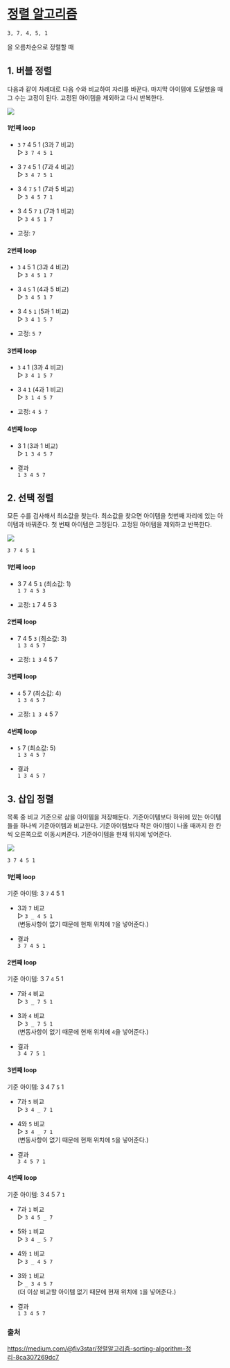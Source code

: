 # [정렬 알고리즘](https://www.acmicpc.net/step/9)

```
3, 7, 4, 5, 1
```
 을 오름차순으로 정렬할 때

## 1. 버블 정렬
다음과 같이 차례대로 다음 수와 비교하여 자리를 바꾼다. 마지막 아이템에 도달했을 때 그 수는 고정이 된다. 고정된 아이템을 제외하고 다시 반복한다.

![](https://cdn-images-1.medium.com/max/800/1*ZQmdM7My9QIhvxj98hrweg.gif)

#### 1번째 loop
* `3` `7` 4 5 1 (3과 7 비교)  
▷ `3 7 4 5 1`  

* 3 `7` `4` 5 1 (7과 4 비교)  
▷ `3 4 7 5 1`  

* 3 4 `7` `5` 1 (7과 5 비교)  
▷ `3 4 5 7 1`  

* 3 4 5 `7` `1` (7과 1 비교)  
▷ `3 4 5 1 7`  

* 고정: `7`

#### 2번째 loop
* `3` `4` 5 1 (3과 4 비교)  
▷ `3 4 5 1 7`  

* 3 `4` `5` 1 (4과 5 비교)  
▷ `3 4 5 1 7`  

* 3 4 `5` `1` (5과 1 비교)  
▷ `3 4 1 5 7`  

* 고정: `5 7`

#### 3번째 loop
* `3` `4` 1 (3과 4 비교)  
▷ `3 4 1 5 7`  

* 3 `4` `1` (4과 1 비교)  
▷ `3 1 4 5 7`  

* 고정: `4 5 7`

#### 4번째 loop
* 3 1 (3과 1 비교)  
▷ `1 3 4 5 7`  

* 결과  
`1 3 4 5 7`

## 2. 선택 정렬
모든 수를 검사해서 최소값을 찾는다. 최소값을 찾으면 아이템을 첫번째 자리에 있는 아이템과 바꿔준다.
첫 번째 아이템은 고정된다. 고정된 아이템을 제외하고 반복한다.

![](https://cdn-images-1.medium.com/max/800/1*to7gYwi5_bkZhx-1kSB0Lg.gif)

```
3 7 4 5 1
```
#### 1번째 loop
* 3 7 4 5 `1` (최소값: 1)  
`1 7 4 5 3`  

* 고정: `1` 7 4 5 3

#### 2번째 loop
* 7 4 5 `3` (최소값: 3)  
`1 3 4 5 7`  

* 고정: `1 3` 4 5 7

#### 3번째 loop
* `4` 5 7 (최소값: 4)  
`1 3 4 5 7`  

* 고정: `1 3 4` 5 7

#### 4번째 loop
* `5` 7 (최소값: 5)  
`1 3 4 5 7`  

* 결과  
`1 3 4 5 7`


## 3. 삽입 정렬
목록 중 비교 기준으로 삼을 아이템을 저장해둔다. 기준아이템보다 하위에 있는 아이템들을 하나씩 기준아이템과 비교한다.
기준아이템보다 작은 아이템이 나올 때까지 한 칸씩 오른쪽으로 이동시켜준다. 기준아이템을 현재 위치에 넣어준다.

![](https://cdn-images-1.medium.com/max/800/1*IK3Q4NBRLthllMINV3OxpQ.gif)

```
3 7 4 5 1
```
#### 1번째 loop
기준 아이템: 3 `7` 4 5 1 


* 3과 `7` 비교  
▷ `3 _ 4 5 1`  
(변동사항이 없기 때문에 현재 위치에 `7`을 넣어준다.)  

* 결과  
`3 7 4 5 1`

#### 2번째 loop
기준 아이템: 3 7 `4` 5 1  

* 7와 `4` 비교  
▷ `3 _ 7 5 1`  

* 3과 `4` 비교    
▷ `3 _ 7 5 1`  
(변동사항이 없기 때문에 현재 위치에 `4`을 넣어준다.)

* 결과  
`3 4 7 5 1`

#### 3번째 loop
기준 아이템: 3 4 7 `5` 1  

* 7과 `5` 비교  
▷ `3 4 _ 7 1`  

* 4와 `5` 비교  
▷ `3 4 _ 7 1`  
(변동사항이 없기 때문에 현재 위치에 `5`을 넣어준다.)  

* 결과  
`3 4 5 7 1`

#### 4번째 loop
기준 아이템: 3 4 5 7 `1`  

* 7과 `1` 비교  
▷ `3 4 5 _ 7`  

* 5와 `1` 비교  
▷ `3 4 _ 5 7`  

* 4와 `1` 비교  
▷ `3 _ 4 5 7`  

* 3와 `1` 비교   
▷ `_ 3 4 5 7`  
(더 이상 비교할 아이템 없기 때문에 현재 위치에 `1`을 넣어준다.)

* 결과  
`1 3 4 5 7`

### 출처  
https://medium.com/@fiv3star/정렬알고리즘-sorting-algorithm-정리-8ca307269dc7
